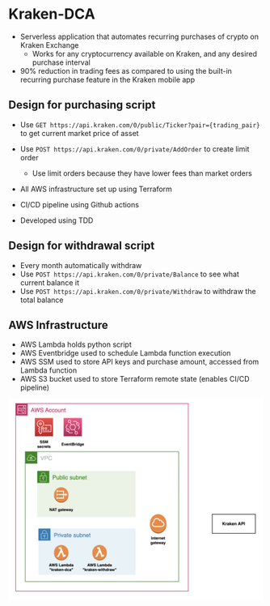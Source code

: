 # Kraken-DCA
- Serverless application that automates recurring purchases of crypto on Kraken Exchange
  - Works for any cryptocurrency available on Kraken, and any desired purchase interval
- 90% reduction in trading fees as compared to using the built-in recurring purchase feature in the Kraken mobile app

## Design for purchasing script
- Use `GET https://api.kraken.com/0/public/Ticker?pair={trading_pair}` to get current market price of asset
- Use `POST https://api.kraken.com/0/private/AddOrder` to create limit order
  - Use limit orders because they have lower fees than market orders


- All AWS infrastructure set up using Terraform 
- CI/CD pipeline using Github actions
- Developed using TDD

## Design for withdrawal script
- Every month automatically withdraw
- Use `POST https://api.kraken.com/0/private/Balance` to see what current balance it
- Use `POST https://api.kraken.com/0/private/Withdraw` to withdraw the total balance

## AWS Infrastructure
- AWS Lambda holds python script
- AWS Eventbridge used to schedule Lambda function execution
- AWS SSM used to store API keys and purchase amount, accessed from Lambda function
- AWS S3 bucket used to store Terraform remote state (enables CI/CD pipeline)


![](images/aws_infrastructure.PNG)